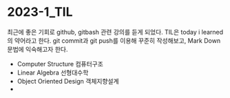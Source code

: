 # 2023-1_TIL

최근에 좋은 기회로 github, gitbash 관련 강의를 듣게 되었다. TIL은 today i learned의 약어라고 한다. git commit과 git push를 이용해 꾸준히 작성해보고, Mark Down 문법에 익숙해고자 한다. 

* Computer Structure 컴퓨터구조
* Linear Algebra 선형대수학
* Object Oriented Design 객체지향설계
* 
